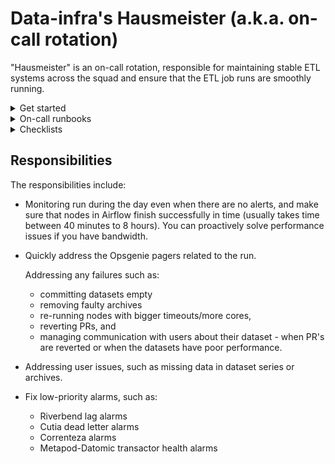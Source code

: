 # Data-infra's Hausmeister (a.k.a. on-call rotation)

"Hausmeister" is an on-call rotation, responsible for maintaining stable ETL systems across the squad and ensure that the ETL job runs are smoothly running.

<details>
  <summary>Get started</summary>
  
## Hausmeister Prerequisites

- [Knowledge requirements](hausmeister.md)
- [Setup](hausmeister.md)
- [Understanding the Severity levels](https://github.com/nubank/playbooks/blob/master/incident-response/incident-severity-levels.md)
- [Working and Non-Working hours](on_call_runbook.md)
- [Slack channels to look during on-call](on_call_runbook.md)

</details>

<details>
  <summary>On-call runbooks</summary>
  
- [Operations Cookbook](ops_how_to.md)

- [Monitoring nightly run](monitoring_nightly_run.md)

### Troubeshooting

- [Alerts](../hausmeister/on_call_runbook.md)
- [Frequently occurring issues](on_call_runbook.md)
- [Issues related to Services](on_call_runbook.md)

<!-- - Accounts and access permissions related issues
Debugging tips-->

</details>

<details>
    <summary>Checklists</summary>

### Checklist

- [Incident response checklist](https://github.com/nubank/data-platform-docs/blob/master/etl_operators/incident_response_checklist.md)

</details>

## Responsibilities

The responsibilities include:

- Monitoring run during the day even when there are no alerts, and make sure that nodes in Airflow finish successfully in time (usually takes time between 40 minutes to 8 hours). You can proactively solve performance issues if you have bandwidth.
- Quickly address the Opsgenie pagers related to the run.
  
  Addressing any failures such as:
  - committing datasets empty
  - removing faulty archives
  - re-running nodes with bigger timeouts/more cores,
  - reverting PRs, and
  - managing communication with users about their dataset - when PR's are reverted or when the datasets have poor performance.

- Addressing user issues, such as missing data in dataset series or archives.
- Fix low-priority alarms, such as:
  - Riverbend lag alarms
  - Cutia dead letter alarms
  - Correnteza alarms
  - Metapod-Datomic transactor health alarms
